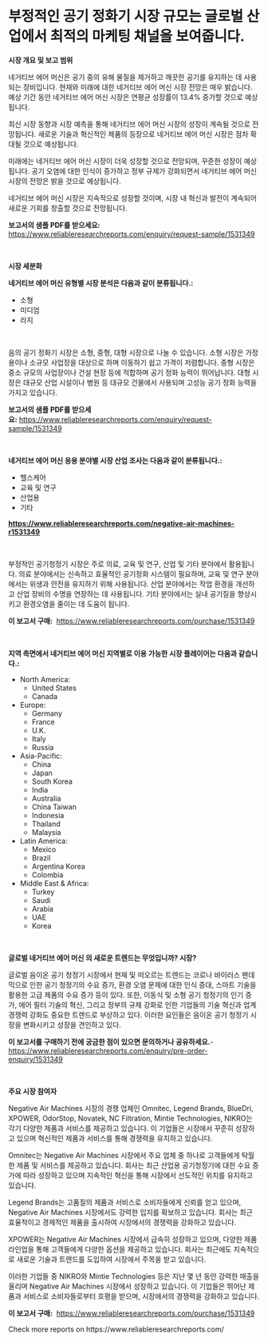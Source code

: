 <p><h1>부정적인 공기 정화기 시장 규모는 글로벌 산업에서 최적의 마케팅 채널을 보여줍니다.</h1></p><p><strong>시장 개요 및 보고 범위</strong></p>
<p><p>네거티브 에어 머신은 공기 중의 유해 물질을 제거하고 깨끗한 공기를 유지하는 데 사용되는 장비입니다. 현재와 미래에 대한 네거티브 에어 머신 시장 전망은 매우 밝습니다. 예상 기간 동안 네거티브 에어 머신 시장은 연평균 성장률이 13.4% 증가할 것으로 예상됩니다. </p><p>최신 시장 동향과 시장 예측을 통해 네거티브 에어 머신 시장의 성장이 계속될 것으로 전망됩니다. 새로운 기술과 혁신적인 제품의 등장으로 네거티브 에어 머신 시장은 점차 확대될 것으로 예상됩니다. </p><p>미래에는 네거티브 에어 머신 시장이 더욱 성장할 것으로 전망되며, 꾸준한 성장이 예상됩니다. 공기 오염에 대한 인식이 증가하고 정부 규제가 강화되면서 네거티브 에어 머신 시장의 전망은 밝을 것으로 예상됩니다. </p><p>네거티브 에어 머신 시장은 지속적으로 성장할 것이며, 시장 내 혁신과 발전이 계속되어 새로운 기회를 창출할 것으로 전망됩니다.</p></p>
<p><strong>보고서의 샘플 PDF를 받으세요:</strong> <a href="https://www.reliableresearchreports.com/enquiry/request-sample/1531349">https://www.reliableresearchreports.com/enquiry/request-sample/1531349</a></p>
<p>&nbsp;</p>
<p><strong>시장 세분화</strong></p>
<p><strong>네거티브 에어 머신 유형별 시장 분석은 다음과 같이 분류됩니다.:</strong></p>
<p><ul><li>소형</li><li>미디엄</li><li>라지</li></ul></p>
<p>&nbsp;</p>
<p><p>음의 공기 정화기 시장은 소형, 중형, 대형 시장으로 나눌 수 있습니다. 소형 시장은 가정용이나 소규모 사업장을 대상으로 하며 이동하기 쉽고 가격이 저렴합니다. 중형 시장은 중소 규모의 사업장이나 건설 현장 등에 적합하며 공기 정화 능력이 뛰어납니다. 대형 시장은 대규모 산업 시설이나 병원 등 대규모 건물에서 사용되며 고성능 공기 정화 능력을 가지고 있습니다.</p></p>
<p><strong>보고서의 샘플 PDF를 받으세요:</strong>&nbsp;<a href="https://www.reliableresearchreports.com/enquiry/request-sample/1531349">https://www.reliableresearchreports.com/enquiry/request-sample/1531349</a></p>
<p>&nbsp;</p>
<p><strong> 네거티브 에어 머신 응용 분야별 시장 산업 조사는 다음과 같이 분류됩니다.:</strong></p>
<p><ul><li>헬스케어</li><li>교육 및 연구</li><li>산업용</li><li>기타</li></ul></p>
<p><strong><a href="https://www.reliableresearchreports.com/negative-air-machines-r1531349">https://www.reliableresearchreports.com/negative-air-machines-r1531349</a></strong></p>
<p>&nbsp;</p>
<p><p>부정적인 공기청정기 시장은 주로 의료, 교육 및 연구, 산업 및 기타 분야에서 활용됩니다. 의료 분야에서는 신속하고 효율적인 공기정화 시스템이 필요하며, 교육 및 연구 분야에서는 위생과 안전을 유지하기 위해 사용됩니다. 산업 분야에서는 작업 환경을 개선하고 산업 장비의 수명을 연장하는 데 사용됩니다. 기타 분야에서는 실내 공기질을 향상시키고 환경오염을 줄이는 데 도움이 됩니다.</p></p>
<p><strong>이 보고서 구매:</strong>&nbsp; <a href="https://www.reliableresearchreports.com/purchase/1531349">https://www.reliableresearchreports.com/purchase/1531349</a></p>
<p>&nbsp;</p>
<p><strong>지역 측면에서 네거티브 에어 머신 지역별로 이용 가능한 시장 플레이어는 다음과 같습니다.:</strong></p>
<p><ul>
    <li>
        North America:
        <ul>
            <li>United States</li>
            <li>Canada</li>
        </ul>
    </li>
    <li>
        Europe:
        <ul>
            <li>Germany</li>
            <li>France</li>
            <li>U.K.</li>
            <li>Italy</li>
            <li>Russia</li>
        </ul>
    </li>
    <li>
        Asia-Pacific:
        <ul>
            <li>China</li>
            <li>Japan</li>
            <li>South Korea</li>
            <li>India</li>
            <li>Australia</li>
            <li>China Taiwan</li>
            <li>Indonesia</li>
            <li>Thailand</li>
            <li>Malaysia</li>
        </ul>
    </li>
    <li>
        Latin America:
        <ul>
            <li>Mexico</li>
            <li>Brazil</li>
            <li>Argentina Korea</li>
            <li>Colombia</li>
        </ul>
    </li>
    <li>
        Middle East & Africa:
        <ul>
            <li>Turkey</li>
            <li>Saudi</li>
            <li>Arabia</li>
            <li>UAE</li>
            <li>Korea</li>
        </ul>
    </li>
    </ul></p>
<p>&nbsp;</p>
<p><strong>글로벌 네거티브 에어 머신 의 새로운 트렌드는 무엇입니까? 시장?</strong></p>
<p><p>글로벌 음이온 공기 청정기 시장에서 현재 및 떠오르는 트렌드는 코로나 바이러스 팬데믹으로 인한 공기 청정기의 수요 증가, 환경 오염 문제에 대한 인식 증대, 스마트 기술을 활용한 고급 제품의 수요 증가 등이 있다. 또한, 이동식 및 소형 공기 청정기의 인기 증가, 에어 필터 기술의 혁신, 그리고 정부의 규제 강화로 인한 기업들의 기술 혁신과 업계 경쟁력 강화도 중요한 트렌드로 부상하고 있다. 이러한 요인들은 음이온 공기 청정기 시장을 변화시키고 성장을 견인하고 있다.</p></p>
<p><strong>이 보고서를 구매하기 전에 궁금한 점이 있으면 문의하거나 공유하세요.</strong>- <a href="https://www.reliableresearchreports.com/enquiry/pre-order-enquiry/1531349">https://www.reliableresearchreports.com/enquiry/pre-order-enquiry/1531349</a></p>
<p>&nbsp;</p>
<p><strong>주요 시장 참여자</strong></p>
<p><p>Negative Air Machines 시장의 경쟁 업체인 Omnitec, Legend Brands, BlueDri, XPOWER, OdorStop, Novatek, NC Filtration, Mintie Technologies, NIKRO는 각기 다양한 제품과 서비스를 제공하고 있습니다. 이 기업들은 시장에서 꾸준히 성장하고 있으며 혁신적인 제품과 서비스를 통해 경쟁력을 유지하고 있습니다.</p><p>Omnitec는 Negative Air Machines 시장에서 주요 업체 중 하나로 고객들에게 탁월한 제품 및 서비스를 제공하고 있습니다. 회사는 최근 산업용 공기청정기에 대한 수요 증가에 따라 성장하고 있으며 지속적인 혁신을 통해 시장에서 선도적인 위치를 유지하고 있습니다.</p><p>Legend Brands는 고품질의 제품과 서비스로 소비자들에게 신뢰를 얻고 있으며, Negative Air Machines 시장에서도 강력한 입지를 확보하고 있습니다. 회사는 최근 효율적이고 경제적인 제품을 출시하여 시장에서의 경쟁력을 강화하고 있습니다.</p><p>XPOWER는 Negative Air Machines 시장에서 급속히 성장하고 있으며, 다양한 제품 라인업을 통해 고객들에게 다양한 옵션을 제공하고 있습니다. 회사는 최근에도 지속적으로 새로운 기술과 트렌드를 도입하여 시장에서 주목을 받고 있습니다.</p><p>이러한 기업들 중 NIKRO와 Mintie Technologies 등은 지난 몇 년 동안 강력한 매출을 올리며 Negative Air Machines 시장에서 성장하고 있습니다. 이 기업들은 뛰어난 제품과 서비스로 소비자들로부터 호평을 받으며, 시장에서의 경쟁력을 강화하고 있습니다.</p></p>
<p><strong>이 보고서 구매:</strong>&nbsp;&nbsp;<a href="https://www.reliableresearchreports.com/purchase/1531349">https://www.reliableresearchreports.com/purchase/1531349</a></p>
<p>Check more reports on https://www.reliableresearchreports.com/</p>